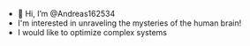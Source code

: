 - 👋 Hi, I’m @Andreas162534
- I'm interested in unraveling the mysteries of the human brain!
- I would like to optimize complex systems 


<!---
Andreas162534/Andreas162534 is a ✨ special ✨ repository because its `README.md` (this file) appears on your GitHub profile.
You can click the Preview link to take a look at your changes.
--->

